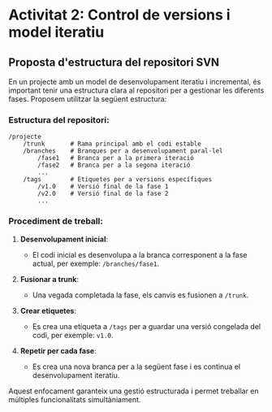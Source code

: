 
# Activitat 2: Control de versions i model iteratiu

## Proposta d'estructura del repositori SVN
En un projecte amb un model de desenvolupament iteratiu i incremental, és important tenir una estructura clara al repositori per a gestionar les diferents fases. Proposem utilitzar la següent estructura:

### Estructura del repositori:
```
/projecte
    /trunk       # Rama principal amb el codi estable
    /branches    # Branques per a desenvolupament paral·lel
        /fase1   # Branca per a la primera iteració
        /fase2   # Branca per a la segona iteració
        ...
    /tags        # Etiquetes per a versions específiques
        /v1.0    # Versió final de la fase 1
        /v2.0    # Versió final de la fase 2
        ...
```

### Procediment de treball:
1. **Desenvolupament inicial**:
   - El codi inicial es desenvolupa a la branca corresponent a la fase actual, per exemple: `/branches/fase1`.

2. **Fusionar a trunk**:
   - Una vegada completada la fase, els canvis es fusionen a `/trunk`.

3. **Crear etiquetes**:
   - Es crea una etiqueta a `/tags` per a guardar una versió congelada del codi, per exemple: `v1.0`.

4. **Repetir per cada fase**:
   - Es crea una nova branca per a la següent fase i es continua el desenvolupament iteratiu.

Aquest enfocament garanteix una gestió estructurada i permet treballar en múltiples funcionalitats simultàniament.
